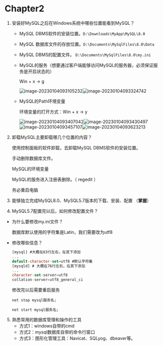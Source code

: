 # Chapter2

1. 安装好MySQL之后在Windows系统中哪些位置能看到MySQL？

   - MySQL DBMS软件的安装位置。`D:\Downloads\MyApp\MySQL\8.0`

   - MySQL 数据库文件的存放位置。`D:\Documents\MySqlFiles\8.0\Data`

   - MySQL DBMS的配置文件。 `D:\Documents\MySqlFiles\8.0\my.ini`

   - MySQL的服务（想要通过客户端能够访问MySQL的服务器，必须保证服务是开启状态的）

     Win + x $\rightarrow$ g

     ![image-20230104093105232](./assets/image-20230104093105232.png)![image-20230104093324742](./assets/image-20230104093324742.png)

   - MySQL的Path环境变量

     环境变量的打开方式：Win + x $\rightarrow$ y

     ![image-20230104093407042](./assets/image-20230104093407042.png)![image-20230104093430497](./assets/image-20230104093430497.png)![image-20230104093457107](./assets/image-20230104093457107.png)![image-20230104093623213](./assets/image-20230104093623213.png)

2. 卸载MySQL主要卸载哪几个位置的内容？

   使用控制面板的软件卸载，去卸载MySQL DBMS软件的安装位置。

   手动删除数据库文件。

   MySQL的环境变量

   MySQL的服务进入注册表删除。（ regedit ）

   务必重启电脑

3. 能够独立完成MySQL8.0、MySQL5.7版本的下载、安装、配置 （**掌握**）

4. MySQL5.7配置完以后，如何修改配置文件？

- 为什么要修改my.ini文件？

  数据库默认使用的字符集是Latin，我们需要改为utf8

- 修改哪些信息？

  ```sql
  [mysql] #大概在63行左右，在其下添加
  ...
  default-character-set=utf8 #默认字符集
  [mysqld] # 大概在76行左右，在其下添加
  ...
  character-set-server=utf8
  collation-server=utf8_general_ci
  ```

  修改完以后需要重启服务

  ```shell
  net stop mysql服务名;
  
  net start mysql服务名;
  ```

5. 熟悉常用的数据库管理和操作的工具
   - 方式1：windows自带的cmd
   - 方式2：mysql数据库自带的命令行窗口
   - 方式3：图形化管理工具：Navicat、SQLyog、dbeaver等。









































































